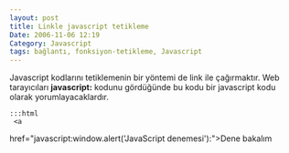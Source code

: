 ```yaml
---
layout: post
title: Linkle javascript tetikleme
Date: 2006-11-06 12:19
Category: Javascript
tags: bağlantı, fonksiyon-tetikleme, Javascript
---
```


Javascript kodlarını tetiklemenin bir yöntemi de link ile çağırmaktır.
Web tarayıcıları **javascript:** kodunu gördüğünde bu kodu bir
javascript kodu olarak yorumlayacaklardır.

	:::html
	 <a
href="javascript:window.alert('JavaScript denemesi'):">Dene bakalım
</a>


